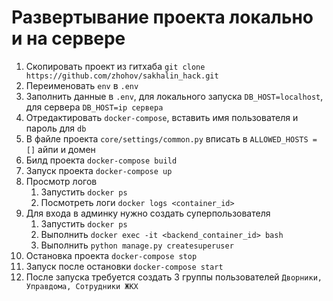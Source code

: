 # Развертывание проекта локально и на сервере

1. Скопировать проект из гитхаба
`git clone https://github.com/zhohov/sakhalin_hack.git`
2. Переименовать `env` в `.env`
3. Заполнить данные в `.env`, для локального запуска `DB_HOST=localhost`, для сервера `DB_HOST=ip сервера`
4. Отредактировать `docker-compose`, вставить имя пользователя и пароль для `db`
5. В файле проекта `core/settings/common.py` вписать в `ALLOWED_HOSTS = []` айпи и домен
6.  Билд проекта `docker-compose build`
7. Запуск проекта `docker-compose up`
8. Просмотр логов
	1. Запустить `docker ps` 
	2. Посмотреть логи `docker logs <container_id>`
9. Для входа в админку нужно создать суперпользователя
	1. Запустить `docker ps` 
	2. Выполнить `docker exec -it <backend_container_id> bash`
	3. Выполнить `python manage.py createsuperuser`
10. Остановка проекта `docker-compose stop`
11. Запуск после остановки `docker-compose start`
12. После запуска требуется создать 3 группы пользователей `Дворники, Управдома, Сотрудники ЖКХ`